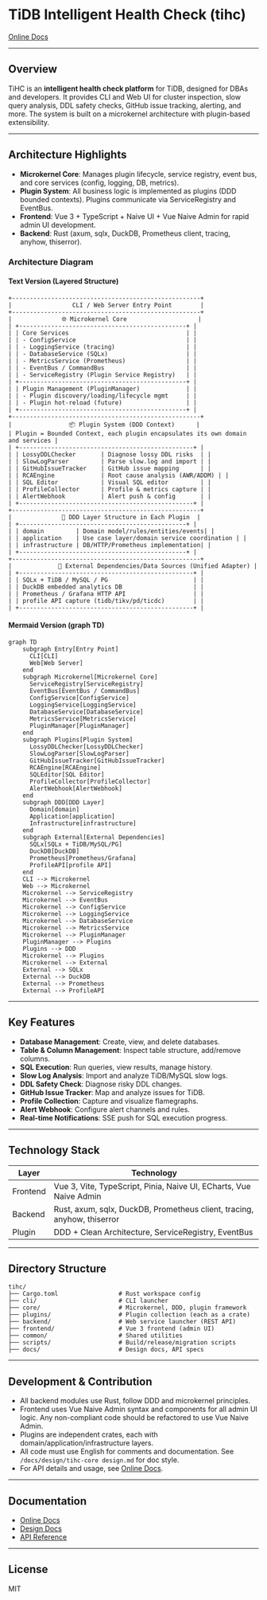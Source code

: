 # TiDB Intelligent Health Check (tihc)

[Online Docs](https://www.askaric.com/en/tihc/)

---

## Overview

TiHC is an **intelligent health check platform** for TiDB, designed for DBAs and developers. It provides CLI and Web UI for cluster inspection, slow query analysis, DDL safety checks, GitHub issue tracking, alerting, and more. The system is built on a microkernel architecture with plugin-based extensibility.

---

## Architecture Highlights

- **Microkernel Core**: Manages plugin lifecycle, service registry, event bus, and core services (config, logging, DB, metrics).
- **Plugin System**: All business logic is implemented as plugins (DDD bounded contexts). Plugins communicate via ServiceRegistry and EventBus.
- **Frontend**: Vue 3 + TypeScript + Naive UI + Vue Naive Admin for rapid admin UI development.
- **Backend**: Rust (axum, sqlx, DuckDB, Prometheus client, tracing, anyhow, thiserror).

### Architecture Diagram


#### Text Version (Layered Structure)

```
+-----------------------------------------------------+
|                 CLI / Web Server Entry Point        |
+-----------------------------------------------------+
|              🌐 Microkernel Core                    |
| +-----------------------------------------------+ |
| | Core Services                                 | |
| | - ConfigService                               | |
| | - LoggingService (tracing)                    | |
| | - DatabaseService (SQLx)                      | |
| | - MetricsService (Prometheus)                 | |
| | - EventBus / CommandBus                       | |
| | - ServiceRegistry (Plugin Service Registry)   | |
| +-----------------------------------------------+ |
| | Plugin Management (PluginManager)             | |
| | - Plugin discovery/loading/lifecycle mgmt     | |
| | - Plugin hot-reload (future)                  | |
| +-----------------------------------------------+ |
+-----------------------------------------------------+
|                📦 Plugin System (DDD Context)      |
| Plugin = Bounded Context, each plugin encapsulates its own domain and services |
| +-------------------------------------------------+ |
| | LossyDDLChecker       | Diagnose lossy DDL risks  | |
| | SlowLogParser         | Parse slow.log and import | |
| | GitHubIssueTracker    | GitHub issue mapping      | |
| | RCAEngine             | Root cause analysis (AWR/ADDM) | |
| | SQL Editor            | Visual SQL editor         | |
| | ProfileCollector      | Profile & metrics capture | |
| | AlertWebhook          | Alert push & config       | |
| +-------------------------------------------------+ |
+-----------------------------------------------------+
|              🧠 DDD Layer Structure in Each Plugin  |
| +-----------------------------------------------+ |
| | domain         | Domain model/rules/entities/events| |
| | application    | Use case layer/domain service coordination | |
| | infrastructure | DB/HTTP/Prometheus implementation| |
| +-----------------------------------------------+ |
+-----------------------------------------------------+
|             📡 External Dependencies/Data Sources (Unified Adapter) |
| +-------------------------------------------------+ |
| | SQLx + TiDB / MySQL / PG                        | |
| | DuckDB embedded analytics DB                    | |
| | Prometheus / Grafana HTTP API                   | |
| | profile API capture (tidb/tikv/pd/ticdc)        | |
| +-------------------------------------------------+ |
```


#### Mermaid Version (graph TD)

```mermaid
graph TD
    subgraph Entry[Entry Point]
      CLI[CLI]
      Web[Web Server]
    end
    subgraph Microkernel[Microkernel Core]
      ServiceRegistry[ServiceRegistry]
      EventBus[EventBus / CommandBus]
      ConfigService[ConfigService]
      LoggingService[LoggingService]
      DatabaseService[DatabaseService]
      MetricsService[MetricsService]
      PluginManager[PluginManager]
    end
    subgraph Plugins[Plugin System]
      LossyDDLChecker[LossyDDLChecker]
      SlowLogParser[SlowLogParser]
      GitHubIssueTracker[GitHubIssueTracker]
      RCAEngine[RCAEngine]
      SQLEditor[SQL Editor]
      ProfileCollector[ProfileCollector]
      AlertWebhook[AlertWebhook]
    end
    subgraph DDD[DDD Layer]
      Domain[domain]
      Application[application]
      Infrastructure[infrastructure]
    end
    subgraph External[External Dependencies]
      SQLx[SQLx + TiDB/MySQL/PG]
      DuckDB[DuckDB]
      Prometheus[Prometheus/Grafana]
      ProfileAPI[profile API]
    end
    CLI --> Microkernel
    Web --> Microkernel
    Microkernel --> ServiceRegistry
    Microkernel --> EventBus
    Microkernel --> ConfigService
    Microkernel --> LoggingService
    Microkernel --> DatabaseService
    Microkernel --> MetricsService
    Microkernel --> PluginManager
    PluginManager --> Plugins
    Plugins --> DDD
    Microkernel --> Plugins
    Microkernel --> External
    External --> SQLx
    External --> DuckDB
    External --> Prometheus
    External --> ProfileAPI
```

---

## Key Features

- **Database Management**: Create, view, and delete databases.
- **Table & Column Management**: Inspect table structure, add/remove columns.
- **SQL Execution**: Run queries, view results, manage history.
- **Slow Log Analysis**: Import and analyze TiDB/MySQL slow logs.
- **DDL Safety Check**: Diagnose risky DDL changes.
- **GitHub Issue Tracker**: Map and analyze issues for TiDB.
- **Profile Collection**: Capture and visualize flamegraphs.
- **Alert Webhook**: Configure alert channels and rules.
- **Real-time Notifications**: SSE push for SQL execution progress.

---

## Technology Stack

| Layer      | Technology                                    |
|-----------|-----------------------------------------------|
| Frontend   | Vue 3, Vite, TypeScript, Pinia, Naive UI, ECharts, Vue Naive Admin |
| Backend    | Rust, axum, sqlx, DuckDB, Prometheus client, tracing, anyhow, thiserror |
| Plugin     | DDD + Clean Architecture, ServiceRegistry, EventBus |

---

## Directory Structure

```
tihc/
├── Cargo.toml                 # Rust workspace config
├── cli/                       # CLI launcher
├── core/                      # Microkernel, DDD, plugin framework
├── plugins/                   # Plugin collection (each as a crate)
├── backend/                   # Web service launcher (REST API)
├── frontend/                  # Vue 3 frontend (admin UI)
├── common/                    # Shared utilities
├── scripts/                   # Build/release/migration scripts
├── docs/                      # Design docs, API specs
```

---

## Development & Contribution

- All backend modules use Rust, follow DDD and microkernel principles.
- Frontend uses Vue Naive Admin syntax and components for all admin UI logic. Any non-compliant code should be refactored to use Vue Naive Admin.
- Plugins are independent crates, each with domain/application/infrastructure layers.
- All code must use English for comments and documentation. See `/docs/design/tihc-core design.md` for doc style.
- For API details and usage, see [Online Docs](https://www.askaric.com/en/tihc/).

---

## Documentation

- [Online Docs](https://www.askaric.com/en/tihc/)
- [Design Docs](/docs/design/)
- [API Reference](/docs/design/tihc-sql%20editor.md)

---

## License

MIT
